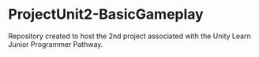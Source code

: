 # ProjectUnit2-BasicGameplay
Repository created to host the 2nd project associated with the Unity Learn Junior Programmer Pathway.
